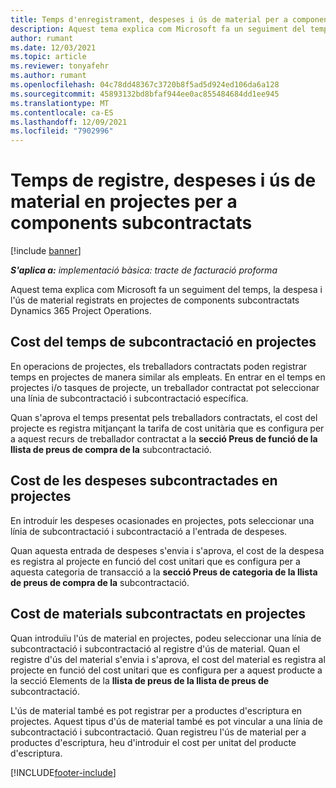 ```yaml
---
title: Temps d'enregistrament, despeses i ús de material per a components subcontractats
description: Aquest tema explica com Microsoft fa un seguiment del temps, la despesa i l'ús de material registrats en projectes de components subcontractats Dynamics 365 Project Operations.
author: rumant
ms.date: 12/03/2021
ms.topic: article
ms.reviewer: tonyafehr
ms.author: rumant
ms.openlocfilehash: 04c78dd48367c3720b8f5ad5d924ed106da6a128
ms.sourcegitcommit: 45893132bd8bfaf944ee0ac855484684dd1ee945
ms.translationtype: MT
ms.contentlocale: ca-ES
ms.lasthandoff: 12/09/2021
ms.locfileid: "7902996"
---
```

# <a name="recording-time-expenses-and-material-usage-on-projects-for-subcontracted-components"></a>Temps de registre, despeses i ús de material en projectes per a components subcontractats

[!include [banner](../../includes/dataverse-preview.md)]

_**S'aplica a:** implementació bàsica: tracte de facturació proforma_

Aquest tema explica com Microsoft fa un seguiment del temps, la despesa i l'ús de material registrats en projectes de components subcontractats Dynamics 365 Project Operations.

## <a name="costing-for-subcontractor-time-on-projects"></a>Cost del temps de subcontractació en projectes
En operacions de projectes, els treballadors contractats poden registrar temps en projectes de manera similar als empleats. En entrar en el temps en projectes i/o tasques de projecte, un treballador contractat pot seleccionar una línia de subcontractació i subcontractació específica.

Quan s'aprova el temps presentat pels treballadors contractats, el cost del projecte es registra mitjançant la tarifa de cost unitària que es configura per a aquest recurs de treballador contractat a la **secció Preus de funció de la llista de preus de compra de la** subcontractació.

## <a name="costing-for-subcontracted-expenses-on-projects"></a>Cost de les despeses subcontractades en projectes
En introduir les despeses ocasionades en projectes, pots seleccionar una línia de subcontractació i subcontractació a l'entrada de despeses. 

Quan aquesta entrada de despeses s'envia i s'aprova, el cost de la despesa es registra al projecte en funció del cost unitari que es configura per a aquesta categoria de transacció a la **secció Preus de categoria de la llista de preus de compra de la** subcontractació.

## <a name="costing-for-subcontracted-materials-on-projects"></a>Cost de materials subcontractats en projectes
Quan introduïu l'ús de material en projectes, podeu seleccionar una línia de subcontractació i subcontractació al registre d'ús de material. Quan el registre d'ús del material s'envia i s'aprova, el cost del material es registra al projecte en funció del cost unitari que es configura per a aquest producte a la secció Elements de la **llista de preus de la llista de preus de** subcontractació.

L'ús de material també es pot registrar per a productes d'escriptura en projectes. Aquest tipus d'ús de material també es pot vincular a una línia de subcontractació i subcontractació. Quan registreu l'ús de material per a productes d'escriptura, heu d'introduir el cost per unitat del producte d'escriptura. 


[!INCLUDE[footer-include](../../includes/footer-banner.md)]
